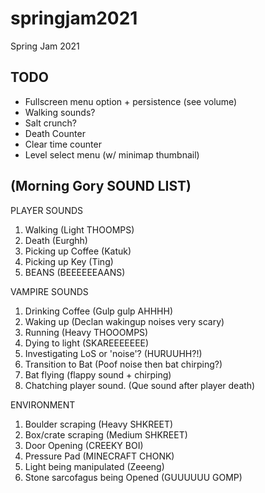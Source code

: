 # springjam2021
Spring Jam 2021


## TODO
- Fullscreen menu option + persistence (see volume)
- Walking sounds? 
- Salt crunch?
- Death Counter
- Clear time counter
- Level select menu (w/ minimap thumbnail)


## (Morning Gory SOUND LIST)

PLAYER SOUNDS
 
 1. Walking (Light THOOMPS)
 2. Death (Eurghh)
 3. Picking up Coffee (Katuk)
 4. Picking up Key (Ting)
 5. BEANS (BEEEEEEAANS)

VAMPIRE SOUNDS

 1. Drinking Coffee (Gulp gulp AHHHH)
 2. Waking up (Declan wakingup noises very scary)
 3. Running (Heavy THOOOMPS)
 4. Dying to light (SKAREEEEEEE)
 5. Investigating LoS or 'noise'? (HURUUHH?!)
 6. Transition to Bat (Poof noise then bat chirping?)
 7. Bat flying (flappy sound + chirping)
 8. Chatching player sound. (Que sound after player death)

ENVIRONMENT

 1. Boulder scraping (Heavy SHKREET)
 2. Box/crate scraping (Medium SHKREET)
 3. Door Opening (CREEKY BOI)
 4. Pressure Pad (MINECRAFT CHONK)
 5. Light being manipulated (Zeeeng)
 6. Stone sarcofagus being Opened (GUUUUUU GOMP)
